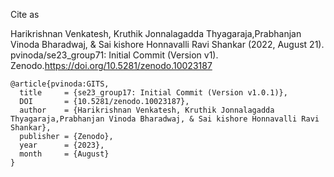 Cite as

Harikrishnan Venkatesh, Kruthik Jonnalagadda Thyagaraja,Prabhanjan Vinoda Bharadwaj, & Sai kishore Honnavalli Ravi Shankar (2022, August 21). pvinoda/se23_group71: Initial Commit (Version v1). Zenodo.https://doi.org/10.5281/zenodo.10023187

```
@article{pvinoda:GITS,
  title     = {se23_group17: Initial Commit (Version v1.0.1)},
  DOI       = {10.5281/zenodo.10023187}, 
  author    = {Harikrishnan Venkatesh, Kruthik Jonnalagadda Thyagaraja,Prabhanjan Vinoda Bharadwaj, & Sai kishore Honnavalli Ravi Shankar}, 
  publisher = {Zenodo}, 
  year      = {2023}, 
  month     = {August}
}
```

